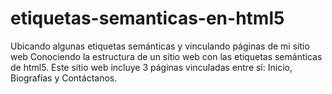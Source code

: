 # etiquetas-semanticas-en-html5
Ubicando algunas etiquetas semánticas y vinculando páginas de mi sitio web
Conociendo la estructura de un sitio web con las etiquetas semánticas de html5. Este sitio web incluye 3 páginas vinculadas entre sí: Inicio, Biografías y Contáctanos.
